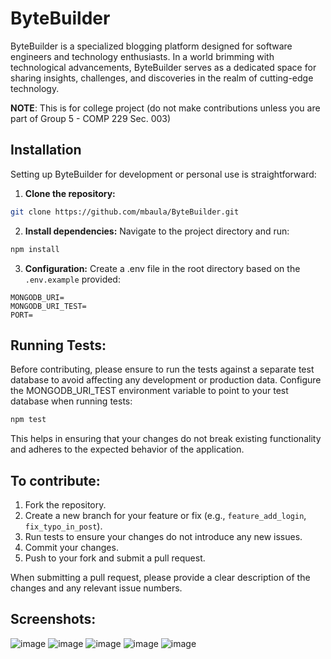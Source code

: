 # ByteBuilder

ByteBuilder is a specialized blogging platform designed for software engineers and technology enthusiasts. In a world brimming with technological advancements, ByteBuilder serves as a dedicated space for sharing insights, challenges, and discoveries in the realm of cutting-edge technology.

**NOTE**: This is for college project (do not make contributions unless you are part of Group 5 - COMP 229 Sec. 003)

## Installation

Setting up ByteBuilder for development or personal use is straightforward:

1. **Clone the repository:**

```bash
git clone https://github.com/mbaula/ByteBuilder.git
```

2. **Install dependencies:**
Navigate to the project directory and run:
```bash
npm install
```

3. **Configuration:**
Create a .env file in the root directory based on the `.env.example` provided:
```.env
MONGODB_URI=
MONGODB_URI_TEST=
PORT= 
```

## Running Tests:
Before contributing, please ensure to run the tests against a separate test database to avoid affecting any development or production data. Configure the MONGODB_URI_TEST environment variable to point to your test database when running tests:
```bash 
npm test 
```
This helps in ensuring that your changes do not break existing functionality and adheres to the expected behavior of the application.

## To contribute:
1. Fork the repository.
2. Create a new branch for your feature or fix (e.g., `feature_add_login`, `fix_typo_in_post`).
3. Run tests to ensure your changes do not introduce any new issues.
4. Commit your changes.
5. Push to your fork and submit a pull request.

When submitting a pull request, please provide a clear description of the changes and any relevant issue numbers.

## Screenshots:

![image](https://github.com/mbaula/ByteBuilders/assets/57877999/87d1497d-f452-45ac-b4e7-0f2e2221ee14)
![image](https://github.com/mbaula/ByteBuilders/assets/57877999/3d3cff56-8436-4e37-87d9-e20a089540c9)
![image](https://github.com/mbaula/ByteBuilders/assets/57877999/88929a44-d5fd-4a56-940e-cca22aac8158)
![image](https://github.com/mbaula/ByteBuilders/assets/57877999/d075933e-4bc7-4756-bd62-3ac36827ab41)
![image](https://github.com/mbaula/ByteBuilders/assets/57877999/b46520fa-731d-41cb-bd54-afd7a68f95fe)




